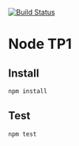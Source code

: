 [![Build Status](https://travis-ci.com/luvitale/NodeTP1.svg?branch=main)](https://travis-ci.com/luvitale/NodeTP1)
# Node TP1
## Install
```bash
npm install
```
## Test
```bash
npm test
```
